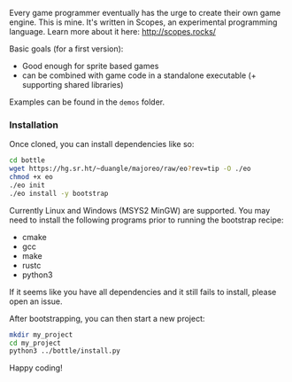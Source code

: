 Every game programmer eventually has the urge to create their own game engine. This is mine. It's written in Scopes, an experimental programming language. Learn more about it here: http://scopes.rocks/

Basic goals (for a first version):
- Good enough for sprite based games
- can be combined with game code in a standalone executable (+ supporting shared libraries)

Examples can be found in the `demos` folder.

### Installation
Once cloned, you can install dependencies like so:

``` sh
cd bottle
wget https://hg.sr.ht/~duangle/majoreo/raw/eo?rev=tip -O ./eo
chmod +x eo
./eo init
./eo install -y bootstrap
```

Currently Linux and Windows (MSYS2 MinGW) are supported. You may need to install the following programs prior to running the bootstrap recipe:
- cmake
- gcc
- make
- rustc
- python3

If it seems like you have all dependencies and it still fails to install, please open an issue.

After bootstrapping, you can then start a new project:

``` sh
mkdir my_project
cd my_project
python3 ../bottle/install.py
```

Happy coding!

